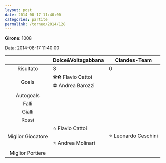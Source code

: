 ```yaml
---
layout: post
date: 2014-08-17 11:40:00
categories: partite
permalink: /torneo/2014/128
---
```

**Girone**: 1008

Data: 2014-08-17 11:40:00

| | Dolce&Voltagabbana | Clandes-Team |
|:-----:|-----|-----|
Risultato|3|0
Goals|⚽⚽ Flavio Cattoi<br/>⚽ Andrea Barozzi|
Autogoals||
Falli||
Gialli||
Rossi||
Miglior Giocatore|⭐ Flavio Cattoi<br/><br/>⭐ Andrea Molinari<br/>|⭐ Leonardo Ceschini<br/>
Miglior Portiere||
